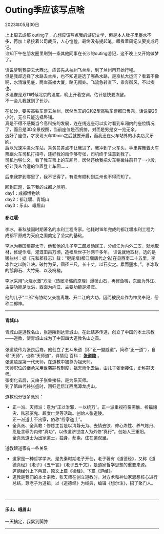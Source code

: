 # Outing季应该写点啥
<div class="date">2023年05月30日</div>

上上周去成都 outing了，心想应该写点我的游记文学，但是本人肚子里墨水不多，再加上紧接着公司裁员，人心惶惶，最终没有提起笔，眼看着周记又要变成月记。<br/>
谁知下午在朋友圈里刷到一条其他同事在长沙的outing游记，这不晚上又开始做梦了。

话说梦到我要去大西北，应该先从杭州飞兰州，到了兰州再开始行程。<br/>
但是我却选择了水路去兰州，也不知道是选了哪条水路，是京杭大运河？看着不像啊，水清澈见底，两岸高楼大厦，略无阙处。飞流急转直下，乘奔御风，不以疾也。<br/>
水温像是双11时候北京的温度，晚上开着空调，估计是快要冻醒。<br/>
不一会儿我就到了长沙。

在长沙，要买高铁车票去兰州，居然当天的G和Z型高铁车票都已售完，话说要26小时，无奈只能选择卧铺。<br/>
真是不得不感慨当今高科技的发展，连在线选座可以实时看到车厢内的座位情况了，而且是3D全景视图，当前座位是否拥挤，对面是男是女一览无余。<br/>
选好了座位，才发现火车10min之后就要开启，而我还在火车站外的小卖店买牙刷。<br/>
后以光速冲进火车站，乘务员差点不让我进了，我冲到了火车头，手里挥舞着火车票跟火车司机打招呼，还好我的动作够夸张，司机终于注意到我了。<br/>
司机也够仁义，看了我车票上的车厢号，居然还给我把火车稍微往前开了一小段，好让我从合适的位置登上车厢...... <br/>

后来我梦到哪里了，我不记得了。有没有顺利到兰州也不得而知了。

回到正题，说下我的成都之旅吧。<br/>
day1：成都博物馆<br/>
day2：都江堰、青城山<br/>
day3：乐山、峨眉山<br/>

#### 都江堰: <br/>
李冰，春秋战国时期著名的水利工程专家。他耗时18年完成的都江堰水利工程为成都平原成为天府之国奠定了坚实的基础。

李冰为秦国蜀郡太守，他和他的儿子李二郎发动民工，分岷江为内外二支，就地取材，修堤作堰，灌溉田亩万顷，造福后世子孙两千多年。
话说就地取材，选的是哪些材：据《元和郡县志》载：“犍尾堰(都江堰唐代之名)在县西南二十五里，李冰作之以防江决。破竹为笼，圆径三尺，长十丈，以石实之。累而壅水。”。李冰取的鹅卵石、大竹笼、以及杩槎。

李冰采用“火烧水激”方法（热胀冷缩的原理）爆破山石，再修鱼嘴，东面为外江、主要功能是泄洪，西面为内江、主要功能是灌溉。

他的儿子"二郎"有协助父亲凿离堆、开二江的大功，因而被民众作为神灵奉祀，俗称二郎神。

***

#### 青城山:<br/>
青城山是道教名山，张道陵到达青城山，在此结茅传道，创立了中国的本土宗教——道教，使青城山成为了中国四大道教名山之首。<br/>
<br/>
张道陵传为张良后裔。他创立了五斗米道（即“正一盟威道”，简称“正一道”），自号“天师”，也称“天师道”，详情见 百科： **[张道陵](https://baike.baidu.com/item/%E5%BC%A0%E9%81%93%E9%99%B5/1707760)** 。<br/>
张道陵是第一代天师，在道教中被尊为祖天师。<br/>
天师职位的继承采用世袭嗣教制度，祖天师化去后，由儿子张衡接任，史称嗣天师。<br/>
张衡化去后，又由子张鲁接任，是为系天师。<br/>
到了第四代孙张盛时，回归迁居江西鹰潭龙虎山。<br/>

道教也分很多派别：
- 正一派、天师派：意为“正以治邪，一以统万”。正一派重视符箓斋醮、祈福禳灾、祛邪驱鬼、超度亡灵等活动。创始人张道陵。<br/>
正一派道士不出家，俗称“俗家道士”。<br/>
- 全真派、全真教：修炼主旨是以清静无为、去情去欲、修心炼性、养气炼丹、忍耻含辱为内修“真功”，以传道济世度人为外修“真行”。创始人王重阳。<br/>
全真派道士为出家道士，独身，茹素，住在道观里。<br/>

道教跟道家有一些关系<br/>
- 道家是一种哲学学派，是先秦时期老子开创，老子著有《道德经》，又称《道德真经》《老子》《五千言》《老子五千文》，是道家哲学思想的重要来源。<br/>
道德经分上下两篇，原文上篇《德经》、下篇《道经》。<br/>
- 道教是我们的本土宗教，张天师在创立道教时，对方术和神仙家思想核心进行总结，尊老子为道祖，以《道德经》为经典，编辑《想尔注》，招了聚门人。
<br/>

***

#### 乐山、峨眉山<br/>
一天搞定，我累到脚肿

***
